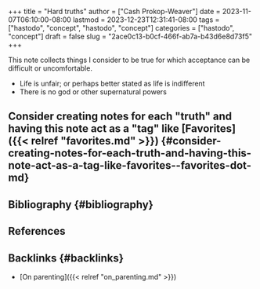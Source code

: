 +++
title = "Hard truths"
author = ["Cash Prokop-Weaver"]
date = 2023-11-07T06:10:00-08:00
lastmod = 2023-12-23T12:31:41-08:00
tags = ["hastodo", "concept", "hastodo", "concept"]
categories = ["hastodo", "concept"]
draft = false
slug = "2ace0c13-b0cf-466f-ab7a-b43d6e8d73f5"
+++

This note collects things I consider to be true for which acceptance can be difficult or uncomfortable.

-   Life is unfair; or perhaps better stated as life is indifferent
-   There is no god or other supernatural powers


## Consider creating notes for each "truth" and having this note act as a "tag" like [Favorites]({{< relref "favorites.md" >}}) {#consider-creating-notes-for-each-truth-and-having-this-note-act-as-a-tag-like-favorites--favorites-dot-md}


## Bibliography {#bibliography}

## References

<style>.csl-entry{text-indent: -1.5em; margin-left: 1.5em;}</style><div class="csl-bib-body">
</div>



## Backlinks {#backlinks}

-   [On parenting]({{< relref "on_parenting.md" >}})
